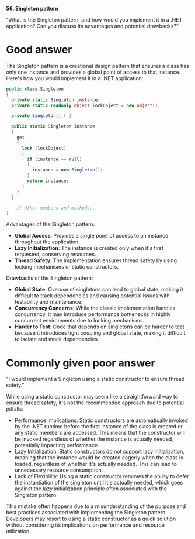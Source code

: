 **56. Singleton pattern**

"What is the Singleton pattern, and how would you implement it in a .NET application? Can you discuss its advantages and potential drawbacks?"

# Good answer

The Singleton pattern is a creational design pattern that ensures a class has only one instance and provides a global point of access to that instance. Here's how you would implement it in a .NET application:
```cs
public class Singleton
{
  private static Singleton instance;
  private static readonly object lockObject = new object();

  private Singleton() { }

  public static Singleton Instance
  {
    get
    {
      lock (lockObject)
      {
        if (instance == null)
        {
          instance = new Singleton();
        }
        return instance;
      }
    }
  }

    // Other members and methods...
}
```

Advantages of the Singleton pattern:
- **Global Access**: Provides a single point of access to an instance throughout the application.
- **Lazy Initialization**: The instance is created only when it's first requested, conserving resources.
- **Thread Safety**: The implementation ensures thread safety by using locking mechanisms or static constructors.

Drawbacks of the Singleton pattern:
- **Global State**: Overuse of singletons can lead to global state, making it difficult to track dependencies and causing potential issues with testability and maintenance.
- **Concurrency Concerns**: While the classic implementation handles concurrency, it may introduce performance bottlenecks in highly concurrent environments due to locking mechanisms.
- **Harder to Test**: Code that depends on singletons can be harder to test because it introduces tight coupling and global state, making it difficult to isolate and mock dependencies.

# Commonly given poor answer

"I would implement a Singleton using a static constructor to ensure thread safety."

While using a static constructor may seem like a straightforward way to ensure thread safety, it's not the recommended approach due to potential pitfalls:
- Performance Implications: Static constructors are automatically invoked by the .NET runtime before the first instance of the class is created or any static members are accessed. This means that the constructor will be invoked regardless of whether the instance is actually needed, potentially impacting performance.
- Lazy Initialization: Static constructors do not support lazy initialization, meaning that the instance would be created eagerly when the class is loaded, regardless of whether it's actually needed. This can lead to unnecessary resource consumption.
- Lack of Flexibility: Using a static constructor removes the ability to defer the instantiation of the singleton until it's actually needed, which goes against the lazy initialization principle often associated with the Singleton pattern.

This mistake often happens due to a misunderstanding of the purpose and best practices associated with implementing the Singleton pattern. Developers may resort to using a static constructor as a quick solution without considering its implications on performance and resource utilization.
